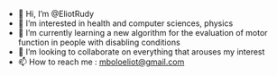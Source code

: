 - 👋 Hi, I’m @EliotRudy
- 👀 I’m interested in health and computer sciences, physics
- 🌱 I’m currently learning a new algorithm for the evaluation of motor function in people with disabling conditions
- 💞️ I’m looking to collaborate on everything that arouses my interest
- 📫 How to reach me : mboloeliot@gmail.com

<!---
EliotRudy/EliotRudy is a ✨ special ✨ repository because its `README.md` (this file) appears on your GitHub profile.
You can click the Preview link to take a look at your changes.
--->
